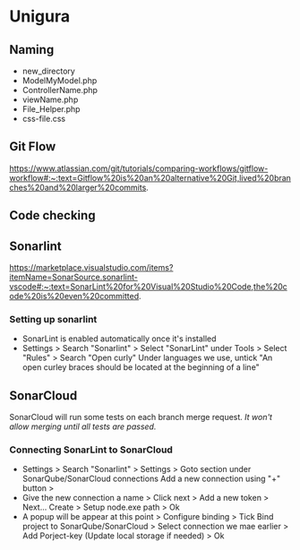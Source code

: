 # Unigura

## Naming
- new_directory
- ModelMyModel.php
- ControllerName.php
- viewName.php
- File_Helper.php
- css-file.css

## Git Flow
https://www.atlassian.com/git/tutorials/comparing-workflows/gitflow-workflow#:~:text=Gitflow%20is%20an%20alternative%20Git,lived%20branches%20and%20larger%20commits.

## Code checking
## Sonarlint
https://marketplace.visualstudio.com/items?itemName=SonarSource.sonarlint-vscode#:~:text=SonarLint%20for%20Visual%20Studio%20Code,the%20code%20is%20even%20committed.

### Setting up sonarlint
- SonarLint is enabled automatically once it's installed
- Settings > Search "Sonarlint" > Select "SonarLint" under Tools > Select "Rules" > Search "Open curly"
Under languages we use, untick "An open curley braces should be located at the beginning of a line"

## SonarCloud 
SonarCloud will run some tests on each branch merge request. *It won't allow  merging until all tests are passed.*
### Connecting SonarLint to SonarCloud
- Settings > Search "Sonarlint" > Settings > Goto section under SonarQube/SonarCloud connections
Add a new connection using "+" button > 
- Give the new connection a name > Click next > Add a new token > Next... Create > Setup node.exe path > Ok
- A popup will be appear at this point > Configure binding > Tick Bind project to SonarQube/SonarCloud > Select connection we mae earlier > Add Porject-key (Update local storage if needed) > Ok
